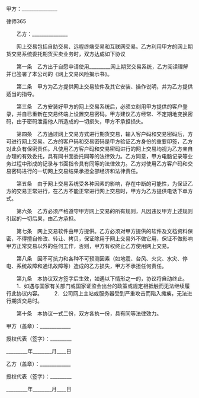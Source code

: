 
 甲方：_______________




 
律师365






　　乙方：_______________

　　网上交易包括自助交易、远程终端交易和互联网交易。乙方利用甲方的网上期货交易系统委托期货买卖业务时，双方达成如下协议


　　第一条　乙方出于自愿申请使用_________网上期货交易系统，乙方阅读理解并已签署了本公司的《网上交易风险揭示书》。


　　第二条　甲方为乙方提供网上交易软件及其它安装、操作说明，并为乙方提供适当的指导。


　　第三条　乙方安装好甲方的网上交易系统后，必须立刻用甲方提供的客户登录，并自已重新在交易终端上设置交易密码。甲方建议乙方经常、不定期地变换密码，由于密码泄露他人所造成的一切损失，甲方不承担损失。


　　第四条　乙方通过网上交易方式进行期货交易，输入客户码和交易密码后，方可进行网上交易。乙方的客户码和交易密码是甲方验证乙方身份的重要印签，乙方对此负有保密责任。凡使用乙方客户码和交易密码进行的网上交易均视为乙方亲自办理的有效委托，具有同书面委托同等的法律效力。乙方同意，甲方电脑记录等业务过程中形成的记录与书面指令具有同等的法律效力。乙方对使用乙方客户码和交易密码进行的一切网上交易结果承担全部经济和法律责任。


　　第五条　由于网上交易系统受各种因素的影响，存在中断的可能性，为保证乙方的交易正常进行，在乙方不能正常进行网上交易时，甲方为乙方提供电话下单方式。


　　第六条　乙方必须严格遵守甲方网上交易的所有规则，凡因违反甲方上述规则引起的一切后果，由乙方承担。


　　第七条　网上交易软件由甲方提供。乙方必须对甲方提供的软件及文档资料保密，不得擅自修改、转让、拷贝，保证除用于网上交易外不做它用，保证不做影响甲方正常交易以外的任何工作，否则，甲方有权终止乙方使用网上交易。


　　第八条　因不可抗力和各种不可预测因素（如地震、台风、火灾、水灾、停电、系统故障和通讯故障等）造成的乙方损失，甲方不承担任何责任。


　　第九条　本协议双方签字后生效，如遇以下情形之一的，协议将自动终止。
　　1．如遇与国家有关部门或国家证监会出台的政策或规定相抵触而无法继续履行此协议内容。
　　2．公司网上主站或服务器受到严重攻击而陷入瘫痪，无法进行期货交易时。


　　第十条　本协议一式二份，双方各执一份，具有同等法律效力。


 



 甲方（盖章）：_____________
 
授权代表（签字）：_________
 
_________年________月____日
 


 

  乙方（盖章）：_____________
  
授权代表（签字）：_________
  
_________年________月____日
  

 
  

 
  
 
   
 
   
 
    


    
 

    


    


    
 
 
   
 
  
 
 


